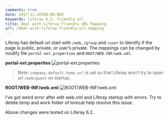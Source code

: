 ```yaml
---
comments: true
date: 2017-11-26T00:00:00Z
keywords: liferay 6.2, friendly url
title: Deal with Liferay Friendly URL Mapping
url: /deal-with-liferay-friendly-url-mapping
---
```


Liferay has default url start with `/web`, `/group` and `/user` to identify if the page is public, private, or user’s private. The mappings can be changed by modify file `portal-ext.properties` and `ROOT/WEB-INF/web.xml`.

**portal-ext.properties**
![portal-ext.properties](/images/2017-11-26-deal-with-liferay-friendly-url-mapping-1.png)

> Note: `company.default.home.url` is set so that Liferay won’t try to open url `/web/guest` on startup.

**ROOT/WEB-INF/web.xml**
![ROOT/WEB-INF/web.xml](/images/2017-11-26-deal-with-liferay-friendly-url-mapping-2.png)


I’ve got weird error after edit web.xml and Liferay startup with errors. Try to delete temp and work folder of tomcat help resolve this issue.

Above changes were tested on Liferay 6.2.